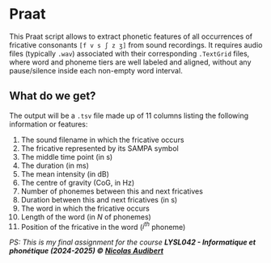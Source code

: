 Praat
===

This Praat script allows to extract phonetic features of all occurrences of fricative consonants ``[f v s ʃ z ʒ]`` from sound recordings. It requires audio files (typically ``.wav``) associated with their corresponding ``.TextGrid`` files, where word and phoneme tiers are well labeled and aligned, without any pause/silence inside each non-empty word interval.

## What do we get?
The output will be a ``.tsv`` file made up of 11 columns listing the following information or features:
1. The sound filename in which the fricative occurs
2. The fricative represented by its SAMPA symbol
3. The middle time point (in s)
4. The duration (in ms)
5. The mean intensity (in dB)
6. The centre of gravity (CoG, in Hz)
7. Number of phonemes between this and next fricatives
8. Duration between this and next fricatives (in s)
9. The word in which the fricative occurs
10. Length of the word (in $N$ of phonemes)
11. Position of the fricative in the word ($i^{th}$ phoneme)  

*PS: This is my final assignment for the course **LYSL042 - Informatique et phonétique (2024-2025) © [Nicolas Audibert](https://github.com/nicolasaudibert)***
